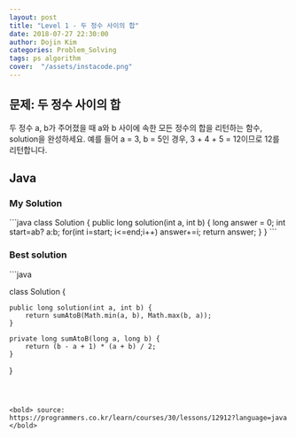 ```yaml
---
layout: post
title: "Level 1 - 두 정수 사이의 합"
date: 2018-07-27 22:30:00
author: Dojin Kim
categories: Problem_Solving
tags: ps algorithm
cover:  "/assets/instacode.png"
---
```



<h2>문제: 두 정수 사이의 합</h2>

두 정수 a, b가 주어졌을 때 a와 b 사이에 속한 모든 정수의 합을 리턴하는 함수, solution을 완성하세요. 
예를 들어 a = 3, b = 5인 경우, 3 + 4 + 5 = 12이므로 12를 리턴합니다.

## Java

<h3>My Solution</h3>
```java
class Solution {
  public long solution(int a, int b) {
      long answer = 0;
      int start=a<b? a:b;
      int end=a>b? a:b;
      for(int i=start; i<=end;i++)
          answer+=i;
      return answer;
  }
}
```

<h3>Best solution</h3>
```java

class Solution {

    public long solution(int a, int b) {
        return sumAtoB(Math.min(a, b), Math.max(b, a));
    }

    private long sumAtoB(long a, long b) {
        return (b - a + 1) * (a + b) / 2;
    }
}

```



<bold> source: https://programmers.co.kr/learn/courses/30/lessons/12912?language=java </bold>

